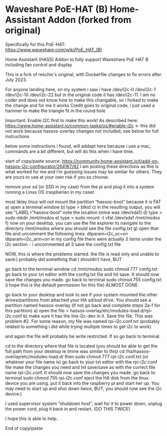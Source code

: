 # Waveshare PoE-HAT (B) Home-Assistant Addon (forked from original)

Specifically for this PoE-HAT: https://www.waveshare.com/wiki/PoE_HAT_(B)

Home Assistant (HASS) Addon to fully support Waveshare PoE HAT B including fan control and display

This is a fork of reschix's original, with Dockerfile changes to fix errors after July 2023.

For anyone landing here, on my system i saw i have 
/dev/i2c-0
/dev/i2c-1
/dev/i2c-10
/dev/i2c-22
but in the original code it has /dev/i2c-11. 
I am no coder and does not know how to make this changable, so i forked to make the change and for me it works
Credit goes to original code, i just used a hammer to make the triangle fit in the round hole

Important: Enable I2C first to make this work! As described here: https://www.home-assistant.io/common-tasks/os/#enable-i2c <- this did not work because hassos-overlay changes not included, see below for full instructions

below some instructions i found, will addapt here because i use a mac, commands are a bit different, but will do this when i have time.

start of copy/paste source: https://community.home-assistant.io/t/add-on-hassos-i2c-configurator/264167/82 
I am posting these directions as this is what worked for me and I’m guessing issues may be similar for others. They are yours to use at your own risk if you so choose.

remove your sd (or SSD in my case) from the pi and plug it into a system running a Linux OS (raspberian in my case)

most likley linux will not mount the partition “hassos-boot” because it is FAT
a) open a terminal window
b) type > blkid
c) in the resulting output, you will see "LABEL=“hassos-boot”
note the location (mine was /dev/sda1)
d) type > sudo mkdir /mnt/msdos
e) type > sudo mount -t vfat /dev/sda1 /mnt/msdos
f) now on your desktop, you can use the file explorer to navigate to the directory /mnt/msdos where you should see the file config.txt
g) open that file and uncomment the following lines.
dtparam=i2c_vc=on
dtparam=i2c_arm=on
in my config file there were actually 3 items under the i2c section - i uncommented all 3
save the config.txt file

NOW, this is where the problems started. the file is read only and unable to save:(
probably did something that I shouldn’t have, BUT

go back to the terminal window
cd /mnt/msdos
sudo chmod 777 confg.txt
go back to your txt editor with the config.txt file and hit save. It should now save the changes you made.
go back to terminal
sudo chmod 755 config.txt (i hope this is the default permission for this file)
ALMOST DONE

go back to your desktop and look to see if your system mounted the other drives/partitions from attached your HA sd/ssd drive. You should see a partition named hassos-overlay (if not go back and complete steps 2a-f for this partition)
a) open the file > hassos-overlay/etc/modules-load.d/rpi-i2c.conf
b) make sure it has the line i2c-dev in it. Save the file.
This was problem #2. For some reason, my file was named rpi-i2c.conf.txt (probably related to something i did while trying multiple times to get i2c to work)

and again the file will probably be write restricted. If so go back to terminal.

cd to the directory where that file is located (you should be able to get the full path from your desktop
ie (mine was similar to this)
cd /ha/hassos-overlay/etc/modules-load.d/
then
sudo chmod 777 rpi-i2c.conf.txt (or whatever your file name is)
go back to your txt editor with the rpi-i2c.conf file make the changes you need and hit save/save as with the correct file name rpi-i2c.conf. It should now save the changes you made.
go back to terminal
sudo chmod 755 rpi-i2c.conf
eject the HA disk from the linux device you are using. put it back into the raspberry pi and start her up.
You may need to start up and shut down twice, BUT, you should now see the i2c device:)

I used supervisor system “shutdown host”, wait for it to power down, unplug the power cord, plug it back in and restart. (DO THIS TWICE)

I hope this is able to help.

End of copy/paste
